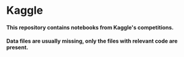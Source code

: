 # Kaggle
#### This repository contains notebooks from Kaggle's competitions. 
#### Data files are usually missing, only the files with relevant code are present.
